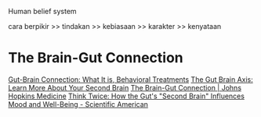 Human belief system

cara berpikir >> tindakan >> kebiasaan >> karakter >> kenyataan


# The Brain-Gut Connection

[Gut-Brain Connection: What It is, Behavioral Treatments](https://my.clevelandclinic.org/health/treatments/16358-gut-brain-connection#:~:text=Because%20the%20enteric%20nervous%20system,in%20our%20bodies%20and%20in)
[The Gut Brain Axis: Learn More About Your Second Brain](https://www.webmd.com/digestive-disorders/what-to-know-about-gut-brain-link)
[The Brain-Gut Connection | Johns Hopkins Medicine](https://www.hopkinsmedicine.org/health/wellness-and-prevention/the-brain-gut-connection)
[Think Twice: How the Gut's "Second Brain" Influences Mood and Well-Being - Scientific American](https://www.scientificamerican.com/article/gut-second-brain/)